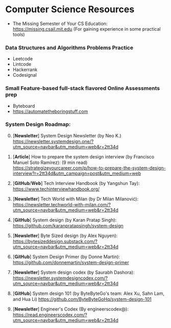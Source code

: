 # Computer Science Resources

- The Missing Semester of Your CS Education: https://missing.csail.mit.edu (For gaining experience in some practical tools)

### Data Structures and Algorithms Problems Practice

- Leetcode
- Lintcode
- Hackerrank
- Codesignal

### Small Feature-based full-stack flavored Online Assessments prep

- Byteboard
- https://automatetheboringstuff.com

### System Design Roadmap:
0. [𝐍𝐞𝐰𝐬𝐥𝐞𝐭𝐭𝐞𝐫] System Design Newsletter (by Neo K.) https://newsletter.systemdesign.one/?utm_source=navbar&utm_medium=web&r=2tt34d

1. [𝐀𝐫𝐭𝐢𝐜𝐥𝐞] How to prepare the system design interview (by Francisco Manuel Soto Ramírez): (9 min read) https://strategizeyourcareer.com/p/how-to-prepare-the-system-design-interview?r=2tt34d&utm_campaign=post&utm_medium=web

2. [𝐆𝐢𝐭𝐇𝐮𝐛/𝐖𝐞𝐛] Tech Interview Handbook (by Yangshun Tay): https://www.techinterviewhandbook.org/

3. [𝐍𝐞𝐰𝐬𝐥𝐞𝐭𝐭𝐞𝐫] Tech World with Milan (by Dr Milan Milanović): https://newsletter.techworld-with-milan.com/?utm_source=navbar&utm_medium=web&r=2tt34d

4. [𝐆𝐢𝐭𝐇𝐮𝐛] System design (by Karan Pratap Singh): https://github.com/karanpratapsingh/system-design

5. [𝐍𝐞𝐰𝐬𝐥𝐞𝐭𝐭𝐞𝐫] Byte Sized design (by Alex Nguyen): https://bytesizeddesign.substack.com/?utm_source=navbar&utm_medium=web&r=2tt34d

6. [𝐆𝐢𝐭𝐇𝐮𝐛] System Design Primer (by Donne Martin): https://github.com/donnemartin/system-design-primer

7. [𝐍𝐞𝐰𝐬𝐥𝐞𝐭𝐭𝐞𝐫] System design codex (by Saurabh Dashora): https://newsletter.systemdesigncodex.com/?utm_source=navbar&utm_medium=web&r=2tt34d

8. [𝐆𝐢𝐭𝐇𝐮𝐛] System design 101 (by ByteByteGo's team: Alex Xu, Sahn Lam, and Hua Li) https://github.com/ByteByteGoHq/system-design-101

9. [𝐍𝐞𝐰𝐬𝐥𝐞𝐭𝐭𝐞𝐫] Engineer's Codex (By engineerscodex@): https://read.engineerscodex.com/?utm_source=navbar&utm_medium=web&r=2tt34d
